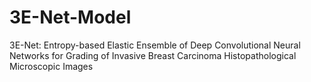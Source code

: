 # 3E-Net-Model
3E-Net: Entropy-based Elastic Ensemble of Deep Convolutional Neural Networks for Grading of Invasive Breast Carcinoma Histopathological Microscopic Images
